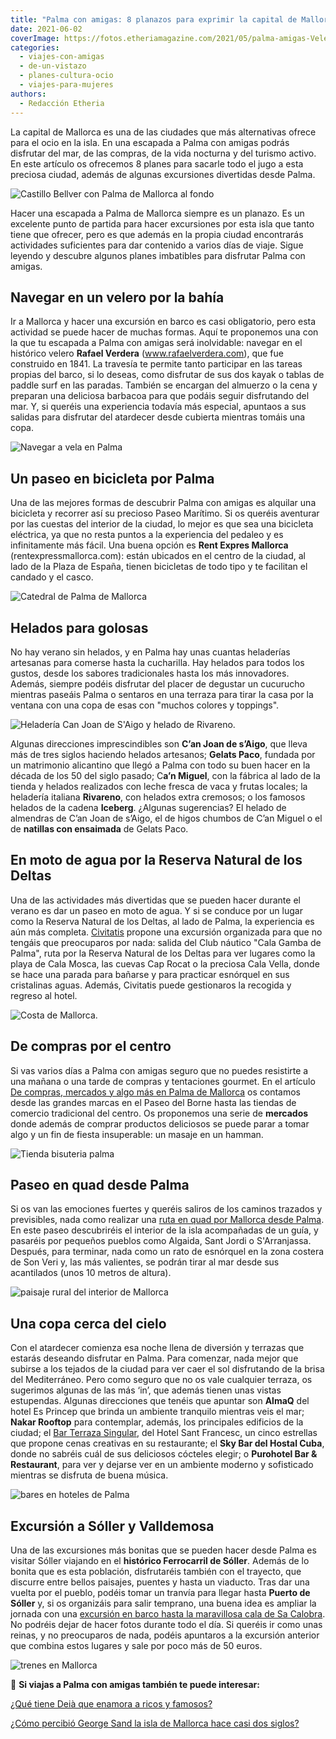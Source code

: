 ```yaml
---
title: "Palma con amigas: 8 planazos para exprimir la capital de Mallorca"
date: 2021-06-02
coverImage: https://fotos.etheriamagazine.com/2021/05/palma-amigas-Velero-Rafael-Verdera.jpg
categories: 
  - viajes-con-amigas
  - de-un-vistazo
  - planes-cultura-ocio
  - viajes-para-mujeres
authors: 
  - Redacción Etheria
---
```


La capital de Mallorca es una de las ciudades que más alternativas ofrece para el ocio 
en la isla. En una escapada a Palma con amigas podrás disfrutar del mar, de las compras, 
de la vida nocturna y del turismo activo. En este artículo os ofrecemos 8 planes para 
sacarle todo el jugo a esta preciosa ciudad, además de algunas excursiones divertidas 
desde Palma. 

![Castillo Bellver con Palma de Mallorca al fondo](https://fotos.etheriamagazine.com/2021/06/palma-mallorca-castell-bellver.jpg "Palma de Mallorca.")

Hacer una escapada a Palma de Mallorca siempre es un planazo. Es un excelente punto de 
partida para hacer excursiones por esta isla que tanto tiene que ofrecer, pero es que 
además en la propia ciudad encontrarás actividades suficientes para dar contenido a 
varios días de viaje. Sigue leyendo y descubre algunos planes imbatibles para disfrutar 
Palma con amigas. 

## Navegar en un velero por la bahía

Ir a Mallorca y hacer una excursión en barco es casi obligatorio, pero esta actividad se 
puede hacer de muchas formas. Aquí te proponemos una con la que tu escapada a Palma con 
amigas será inolvidable: navegar en el histórico velero **Rafael Verdera** 
(www.rafaelverdera.com), que fue construido en 1841. La travesía te permite tanto 
participar en las tareas propias del barco, si lo deseas, como disfrutar de sus dos 
kayak o tablas de paddle surf en las paradas. También se encargan del almuerzo o la cena 
y preparan una deliciosa barbacoa para que podáis seguir disfrutando del mar. Y, si 
queréis una experiencia todavía más especial, apuntaos a sus salidas para disfrutar del 
atardecer desde cubierta mientras tomáis una copa. 

![Navegar a vela en Palma](https://fotos.etheriamagazine.com/2021/05/palma-amigas-Velero-Rafael-Verdera.jpg "Barco de vela © 'Rafael Verdera'.")

## Un paseo en bicicleta por Palma

Una de las mejores formas de descubrir Palma con amigas es alquilar una bicicleta y 
recorrer así su precioso Paseo Marítimo. Si os queréis aventurar por las cuestas del 
interior de la ciudad, lo mejor es que sea una bicicleta eléctrica, ya que no resta 
puntos a la experiencia del pedaleo y es infinitamente más fácil. Una buena opción es 
**Rent Expres Mallorca** (rentexpressmallorca.com): están ubicados en el centro de la 
ciudad, al lado de la Plaza de España, tienen bicicletas de todo tipo y te facilitan el 
candado y el casco. 

![Catedral de Palma de Mallorca](https://fotos.etheriamagazine.com/2021/05/mallorca-amigas-bicicleta.jpg "Bicicleta con la catedral de Palma al fondo.")

## Helados para golosas

No hay verano sin helados, y en Palma hay unas cuantas heladerías artesanas para comerse 
hasta la cucharilla. Hay helados para todos los gustos, desde los sabores tradicionales 
hasta los más innovadores. Además, siempre podéis disfrutar del placer de degustar un 
cucurucho mientras paseáis Palma o sentaros en una terraza para tirar la casa por la 
ventana con una copa de esas con "muchos colores y toppings". 

![Heladería Can Joan de S'Aigo y helado de Rivareno.](https://fotos.etheriamagazine.com/2021/05/mallorca-amigas-heladerias.jpg "Heladería © Can Joan de S'Aigo y helado de © Rivareno.")

Algunas direcciones imprescindibles son **C’an Joan de s’Aigo**, que lleva más de tres 
siglos haciendo helados artesanos; **Gelats Paco**, fundada por un matrimonio alicantino 
que llegó a Palma con todo su buen hacer en la década de los 50 del siglo pasado; C**a’n 
Miguel**, con la fábrica al lado de la tienda y helados realizados con leche fresca de 
vaca y frutas locales; la heladería italiana **Rivareno**, con helados extra cremosos; o 
los famosos helados de la cadena **Iceberg**. ¿Algunas sugerencias? El helado de 
almendras de C’an Joan de s’Aigo, el de higos chumbos de C’an Miguel o el de **natillas 
con ensaimada** de Gelats Paco. 

## En moto de agua por la Reserva Natural de los Deltas

Una de las actividades más divertidas que se pueden hacer durante el verano es dar un 
paseo en moto de agua. Y si se conduce por un lugar como la Reserva Natural de los 
Deltas, al lado de Palma, la experiencia es aún más completa. [Civitatis](https://www.civitatis.com/es/mallorca/reserva-natural-deltas-moto-agua/?aid=10211) 
propone una excursión organizada para que no tengáis que preocuparos por nada: salida 
del Club náutico "Cala Gamba de Palma", ruta por la Reserva Natural de los Deltas para 
ver lugares como la playa de Cala Mosca, las cuevas Cap Rocat o la preciosa Cala Vella, 
donde se hace una parada para bañarse y para practicar esnórquel en sus cristalinas 
aguas. Además, Civitatis puede gestionaros la recogida y regreso al hotel. 

![Costa de Mallorca.](https://fotos.etheriamagazine.com/2021/05/mallorca-amigas-costa.jpg "Costa de Mallorca.")

## De compras por el centro

Si vas varios días a Palma con amigas seguro que no puedes resistirte a una mañana o una 
tarde de compras y tentaciones gourmet. En el artículo [De compras, mercados y algo más 
en Palma de 
Mallorca](https://etheriamagazine.com/2019/08/01/24-horas-palma-mallorca-arte-compras-mercados/) 
os contamos desde las grandes marcas en el Paseo del Borne hasta las tiendas de comercio 
tradicional del centro. Os proponemos una serie de **mercados** donde además de comprar 
productos deliciosos se puede parar a tomar algo y un fin de fiesta insuperable: un 
masaje en un hamman. 

![Tienda bisuteria palma](https://fotos.etheriamagazine.com/2021/05/Palma-amigas-Tienda-MORENITA-COMPLEMENTS.jpg "Tienda © Morenita Complements en Palma.")

## Paseo en quad desde Palma

Si os van las emociones fuertes y queréis saliros de los caminos trazados y previsibles, 
nada como realizar una [ruta en quad por Mallorca desde 
Palma](https://www.civitatis.com/es/mallorca/tour-quad-mallorca-snorkel/?aid=10211). En 
este paseo descubriréis el interior de la isla acompañadas de un guía, y pasaréis por 
pequeños pueblos como Algaida, Sant Jordi o S'Arranjassa. Después, para terminar, nada 
como un rato de esnórquel en la zona costera de Son Veri y, las más valientes, se podrán 
tirar al mar desde sus acantilados (unos 10 metros de altura). 

![paisaje rural del interior de Mallorca](https://fotos.etheriamagazine.com/2021/05/palma-quads-paisaje-rural.jpg "El interior de Mallorca es perfecto para las rutas en quad.")

## Una copa cerca del cielo

Con el atardecer comienza esa noche llena de diversión y terrazas que estarás deseando 
disfrutar en Palma. Para comenzar, nada mejor que subirse a los tejados de la ciudad 
para ver caer el sol disfrutando de la brisa del Mediterráneo. Pero como seguro que no 
os vale cualquier terraza, os sugerimos algunas de las más ‘in’, que además tienen unas 
vistas estupendas. Algunas direcciones que tenéis que apuntar son **AlmaQ** del hotel Es 
Princep que brinda un ambiente tranquilo mientras veis el mar; **Nakar Rooftop** para 
contemplar, además, los principales edificios de la ciudad; el [Bar Terraza 
Singular](https://www.hotelsantfrancesc.com/es/bar-terraza-panoramica-singular-con-vistas-casco-antiguo-palma), 
del Hotel Sant Francesc, un cinco estrellas que propone cenas creativas en su 
restaurante; el **Sky Bar del Hostal Cuba**, donde no sabréis cuál de sus deliciosos 
cócteles elegir; o **Purohotel Bar & Restaurant**, para ver y dejarse ver en un ambiente 
moderno y sofisticado mientras se disfruta de buena música. 

![bares en hoteles de Palma](https://fotos.etheriamagazine.com/2021/06/palma-amigas-hotel-sant-francesc.jpg "Bar Terraza Singular del © Hotel Sant Francesc.")

## Excursión a Sóller y Valldemosa

Una de las excursiones más bonitas que se pueden hacer desde Palma es visitar Sóller 
viajando en el **histórico Ferrocarril de Sóller**. Además de lo bonita que es esta 
población, disfrutaréis también con el trayecto, que discurre entre bellos paisajes, 
puentes y hasta un viaducto. Tras dar una vuelta por el pueblo, podéis tomar un tranvía 
para llegar hasta **Puerto de Sóller** y, si os organizáis para salir temprano, una 
buena idea es ampliar la jornada con una [excursión en barco hasta la maravillosa cala 
de Sa 
Calobra](https://www.civitatis.com/es/mallorca/excursion-soller-sa-calobra/?aid=10211). 
No podréis dejar de hacer fotos durante todo el día. Si queréis ir como unas reinas, y 
no preocuparos de nada, podéis apuntaros a la excursión anterior que combina estos 
lugares y sale por poco más de 50 euros. 

![trenes en Mallorca](https://fotos.etheriamagazine.com/2021/05/mallorca-amigas-tren-soller.jpg "El tren de Sóller por la sierra de Tramontana. © Tren de Sóller")

📌 **Si viajas a Palma con amigas también te puede interesar:** 

[¿Qué tiene Deià que enamora a ricos y 
famosos?](https://etheriamagazine.com/2020/08/28/que-hacer-en-deia-famosos-de-mallorca/) 

[¿Cómo percibió George Sand la isla de Mallorca hace casi dos 
siglos?](https://etheriamagazine.com/2018/05/16/mallorca-de-la-mano-de-george-sand/)
